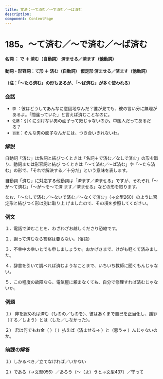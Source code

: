 ```yaml
---
title: 文法：～て済む／～で済む／～ば済む
description:
component: ContentPage
---
```



# 185。～て済む／～で済む／～ば済む
#### 名詞 ： で ＋ 済む（自動詞） 済ませる／済ます（他動詞）
#### 動詞・形容詞：て形 ＋ 済む（自動詞） 仮定形 済ませる／済ます（他動詞）
#### （注：「～たら済む」の形もあるが、「～ば済む」が多く使われる）
### 会話
- `李` ：彼はどうしてあんなに意固地なんだ？誰が見ても、彼の言い分に無理があるよ。「間違っていた」と言えば済むことなのに。
- `佐藤`：引くに引けない男の面子って奴じゃないのか。中国人だってあるだろ？
- `百恵`：そんな男の面子なんかには、つき合いきれないわ。
### 解説
自動詞「済む」は名詞と結びつくときは「名詞＋で済む／なしで済む」の形を取り、動詞または形容詞と結び つくときは「～て済む／～ば済む」や「～たら済む」の形で、「それで解決する／十分だ」という意味を表します。

自動詞「済む」に対応する他動詞は「済ます／済ませる」ですが、それぞれ「～が～て済む」「～が～を～て済 ます／済ませる」などの形を取ります。

なお、「～なしで済む／～ないで済む／～なくて済む」（→文型260）のように否定形と結びつく形は別に取り上 げましたので、その項を参照してください。
### 例文
１．電話で済むことを、わざわざお越しくださり恐縮です。

２．謝って済むなら警察は要らない。（俗語）

３．不幸中の幸いとでも申しましょうか。おかげさまで、けがも軽くて済みました。

４．辞書を引いて調べれば済むようなことまで、いちいち教師に聞くもんじゃない。

５．この程度の故障なら、電気屋に頼まなくても、自分で修理すれば済むじゃないか。
### 例題
１） 非を認めれば済む（ものの／ものを）、彼はあくまで自己を正当化し、謝罪（する／しよう）とは（した／しなかった）。      

２） 君は何でもお金（ ）（ ）払えば（済ませる→ ）と（思う→ ）んじゃないのか。
### 前課の解答
１）しかるべき／立てなければ／いかない

２）である（→文型056）／あろう（～（よ）うと→文型437）／守って
